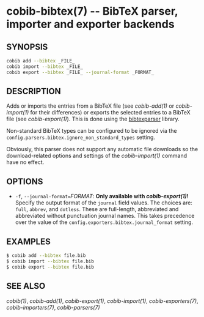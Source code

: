 cobib-bibtex(7) -- BibTeX parser, importer and exporter backends
================================================================

## SYNOPSIS

```bash
cobib add --bibtex _FILE_
cobib import --bibtex _FILE_
cobib export --bibtex _FILE_ --journal-format _FORMAT_
```

## DESCRIPTION

Adds or imports the entries from a BibTeX file (see *cobib-add(1)* or *cobib-import(1)* for their differences)
or exports the selected entries to a BibTeX file (see *cobib-export(1)*).
This is done using the [bibtexparser](https://github.com/sciunto-org/python-bibtexparser) library.

Non-standard BibTeX types can be configured to be ignored via the `config.parsers.bibtex.ignore_non_standard_types` setting.

Obviously, this parser does not support any automatic file downloads so the download-related options and settings of the *cobib-import(1)* command have no effect.

## OPTIONS

  * `-f`, `--journal-format=`_FORMAT_:
    **Only available with *cobib-export(1)*!**
    Specify the output format of the `journal` field values. The choices are: `full`, `abbrev`, and `dotless`.
    These are full-length, abbreviated and abbreviated without punctuation journal names.
    This takes precedence over the value of the `config.exporters.bibtex.journal_format` setting.

## EXAMPLES

```bash
$ cobib add --bibtex file.bib
$ cobib import --bibtex file.bib
$ cobib export --bibtex file.bib
```

## SEE ALSO

*cobib(1)*, *cobib-add(1)*, *cobib-export(1)*, *cobib-import(1)*, *cobib-exporters(7)*, *cobib-importers(7)*, *cobib-parsers(7)*

[//]: # ( vim: set ft=markdown tw=0: )
